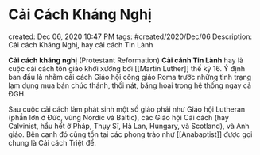 # Cải Cách Kháng Nghị

created: Dec 06, 2020 10:47 PM
tags: #created/2020/Dec/06
Description: Cải cách Kháng Nghị, hay cải cách Tin Lành

**Cải cách kháng nghị** (Protestant Reformation) **Cải cánh Tin Lành** hay  là cuộc cải cách tôn giáo khởi xướng bởi [[Martin Luther]] thế kỷ 16. Ý định ban đầu là nhằm cải cách Giáo hội công giáo Roma trước những tình trạng lạm dụng mua bán chức thánh, thối nát, băng hoại trong hệ thống ngay cả ĐGH. 

Sau cuộc cải cách làm phát sinh một số giáo phái như Giáo hội Lutheran (phần lớn ở Đức, vùng Nordic và Baltic), các Giáo hội Cải cách (hay Calvinist, hầu hết ở Pháp, Thụy Sĩ, Hà Lan, Hungary, và Scotland), và Anh giáo. Bên cạnh đó cũng tồn tại các phong trào như [[Anabaptist]] được gọi chung là Cải cách Triệt để.